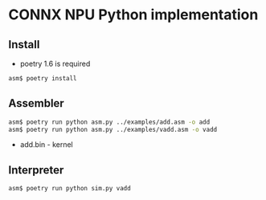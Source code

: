 # CONNX NPU Python implementation

## Install
 - poetry 1.6 is required

```bash
asm$ poetry install
```

## Assembler
```bash
asm$ poetry run python asm.py ../examples/add.asm -o add
asm$ poetry run python asm.py ../examples/vadd.asm -o vadd
```

 - add.bin - kernel

## Interpreter
```bash
asm$ poetry run python sim.py vadd
```
